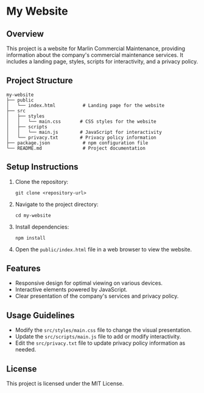 # My Website

## Overview
This project is a website for Marlin Commercial Maintenance, providing information about the company's commercial maintenance services. It includes a landing page, styles, scripts for interactivity, and a privacy policy.

## Project Structure
```
my-website
├── public
│   └── index.html          # Landing page for the website
├── src
│   ├── styles
│   │   └── main.css       # CSS styles for the website
│   ├── scripts
│   │   └── main.js        # JavaScript for interactivity
│   └── privacy.txt        # Privacy policy information
├── package.json            # npm configuration file
└── README.md               # Project documentation
```

## Setup Instructions
1. Clone the repository:
   ```
   git clone <repository-url>
   ```
2. Navigate to the project directory:
   ```
   cd my-website
   ```
3. Install dependencies:
   ```
   npm install
   ```
4. Open the `public/index.html` file in a web browser to view the website.

## Features
- Responsive design for optimal viewing on various devices.
- Interactive elements powered by JavaScript.
- Clear presentation of the company's services and privacy policy.

## Usage Guidelines
- Modify the `src/styles/main.css` file to change the visual presentation.
- Update the `src/scripts/main.js` file to add or modify interactivity.
- Edit the `src/privacy.txt` file to update privacy policy information as needed.

## License
This project is licensed under the MIT License.